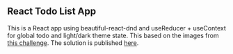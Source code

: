 ## React Todo List App
This is a React app using beautiful-react-dnd and useReducer + useContext for global todo and light/dark theme state.
This based on the images from [this challenge](https://www.frontendmentor.io/challenges/todo-app-Su1_KokOW).
The solution is published [here](https://seliayeu.github.io/todo-app/).
